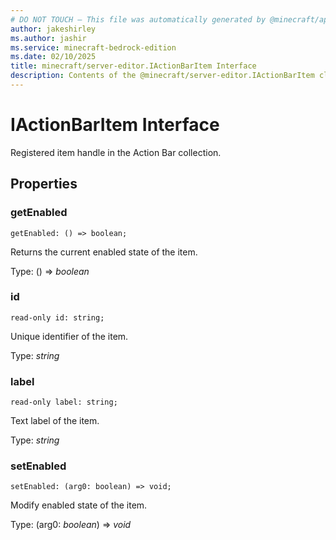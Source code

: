 ```yaml
---
# DO NOT TOUCH — This file was automatically generated by @minecraft/api-docs-generator, to report problems file an issue at https://github.com/Mojang/minecraft-scripting-libraries
author: jakeshirley
ms.author: jashir
ms.service: minecraft-bedrock-edition
ms.date: 02/10/2025
title: minecraft/server-editor.IActionBarItem Interface
description: Contents of the @minecraft/server-editor.IActionBarItem class.
---
```

# IActionBarItem Interface

Registered item handle in the Action Bar collection.

## Properties

### **getEnabled**
`getEnabled: () => boolean;`

Returns the current enabled state of the item.

Type: () => *boolean*

### **id**
`read-only id: string;`

Unique identifier of the item.

Type: *string*

### **label**
`read-only label: string;`

Text label of the item.

Type: *string*

### **setEnabled**
`setEnabled: (arg0: boolean) => void;`

Modify enabled state of the item.

Type: (arg0: *boolean*) => *void*
